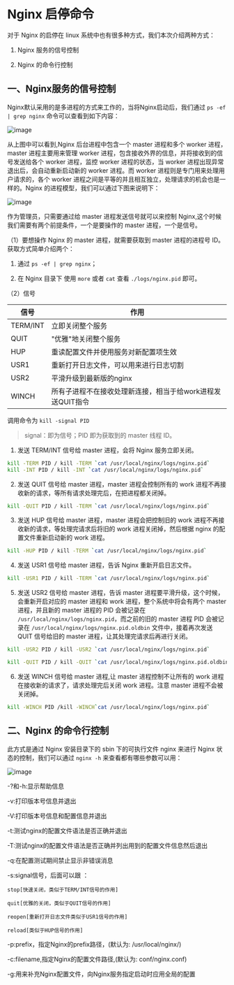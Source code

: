# Nginx 启停命令

对于 Nginx 的启停在 linux 系统中也有很多种方式，我们本次介绍两种方式：

1. Nginx 服务的信号控制

2. Nginx 的命令行控制

## 一、Nginx服务的信号控制

Nginx默认采用的是多进程的方式来工作的，当将Nginx启动后，我们通过 `ps -ef | grep nginx` 命令可以查看到如下内容：

![image](https://github.com/TomatoZ7/notes-of-tz/blob/master/images/nginx_ss1.png)

从上图中可以看到,Nginx 后台进程中包含一个 master 进程和多个 worker 进程，master 进程主要用来管理 worker 进程，包含接收外界的信息，并将接收到的信号发送给各个 worker 进程，监控 worker 进程的状态，当 worker 进程出现异常退出后，会自动重新启动新的 worker 进程。而 worker 进程则是专门用来处理用户请求的，各个 worker 进程之间是平等的并且相互独立，处理请求的机会也是一样的。Nginx 的进程模型，我们可以通过下图来说明下：

![image](https://github.com/TomatoZ7/notes-of-tz/blob/master/images/nginx_ss2.png)

作为管理员，只需要通过给 master 进程发送信号就可以来控制 Nginx,这个时候我们需要有两个前提条件，一个是要操作的 master 进程，一个是信号。

（1）要想操作 Nginx 的 master 进程，就需要获取到 master 进程的进程号 ID。获取方式简单介绍两个：

1. 通过 `ps -ef | grep nginx`；

2. 在 Nginx 目录下 使用 `more` 或者 `cat` 查看 `./logs/nginx.pid` 即可。

（2）信号

| 信号     | 作用                                                   |
| -------- | ----------------------------------------------------- |
| TERM/INT | 立即关闭整个服务                                        |
| QUIT     | "优雅"地关闭整个服务                                    |
| HUP      | 重读配置文件并使用服务对新配置项生效                      |
| USR1     | 重新打开日志文件，可以用来进行日志切割                    |
| USR2     | 平滑升级到最新版的nginx                                 |
| WINCH    | 所有子进程不在接收处理新连接，相当于给work进程发送QUIT指令 |

调用命令为 `kill -signal PID`

> signal：即为信号；PID 即为获取到的 master 线程 ID。

1. 发送 TERM/INT 信号给 master 进程，会将 Nginx 服务立即关闭。

```sh
kill -TERM PID / kill -TERM `cat /usr/local/nginx/logs/nginx.pid`
kill -INT PID / kill -INT `cat /usr/local/nginx/logs/nginx.pid`
```

2. 发送 QUIT 信号给 master 进程，master 进程会控制所有的 work 进程不再接收新的请求，等所有请求处理完后，在把进程都关闭掉。

```sh
kill -QUIT PID / kill -TERM `cat /usr/local/nginx/logs/nginx.pid`
```

3. 发送 HUP 信号给 master 进程，master 进程会把控制旧的 work 进程不再接收新的请求，等处理完请求后将旧的 work 进程关闭掉，然后根据 nginx 的配置文件重新启动新的 work 进程。

```sh
kill -HUP PID / kill -TERM `cat /usr/local/nginx/logs/nginx.pid`
```

4. 发送 USR1 信号给 master 进程，告诉 Nginx 重新开启日志文件。

```sh
kill -USR1 PID / kill -TERM `cat /usr/local/nginx/logs/nginx.pid`
```

5. 发送 USR2 信号给 master 进程，告诉 master 进程要平滑升级，这个时候，会重新开启对应的 master 进程和 work 进程，整个系统中将会有两个 master 进程，并且新的 master 进程的 PID 会被记录在 `/usr/local/nginx/logs/nginx.pid`，而之前的旧的 master 进程 PID 会被记录在 `/usr/local/nginx/logs/nginx.pid.oldbin` 文件中，接着再次发送 QUIT 信号给旧的 master 进程，让其处理完请求后再进行关闭。

```sh
kill -USR2 PID / kill -USR2 `cat /usr/local/nginx/logs/nginx.pid`
```

```sh
kill -QUIT PID / kill -QUIT `cat /usr/local/nginx/logs/nginx.pid.oldbin`
```

6. 发送 WINCH 信号给 master 进程,让 master 进程控制不让所有的 work 进程在接收新的请求了，请求处理完后关闭 work 进程。注意 master 进程不会被关闭掉。

```sh
kill -WINCH PID /kill -WINCH`cat /usr/local/nginx/logs/nginx.pid`
```

## 二、Nginx 的命令行控制

此方式是通过 Nginx 安装目录下的 sbin 下的可执行文件 nginx 来进行 Nginx 状态的控制，我们可以通过 `nginx -h` 来查看都有哪些参数可以用：

![image](https://github.com/TomatoZ7/notes-of-tz/blob/master/images/nginx_ss3.png)

-?和-h:显示帮助信息

-v:打印版本号信息并退出

-V:打印版本号信息和配置信息并退出

-t:测试nginx的配置文件语法是否正确并退出

-T:测试nginx的配置文件语法是否正确并列出用到的配置文件信息然后退出

-q:在配置测试期间禁止显示非错误消息

-s:signal信号，后面可以跟 ：

    stop[快速关闭，类似于TERM/INT信号的作用]

    quit[优雅的关闭，类似于QUIT信号的作用] 

    reopen[重新打开日志文件类似于USR1信号的作用] 

    reload[类似于HUP信号的作用]

-p:prefix，指定Nginx的prefix路径，(默认为: /usr/local/nginx/)

-c:filename,指定Nginx的配置文件路径,(默认为: conf/nginx.conf)

-g:用来补充Nginx配置文件，向Nginx服务指定启动时应用全局的配置